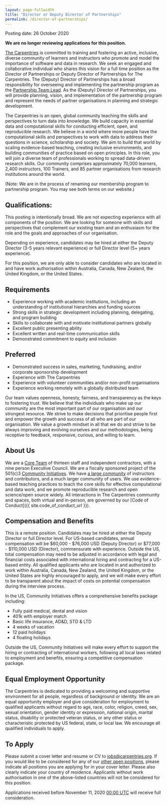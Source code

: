 ```yaml
---
layout: page-fullwidth
title: "Director or Deputy Director of Partnerships"
permalink: /director-of-partnerships/
---
```


Posting date: 26 October 2020 

**We are no longer reviewing applications for this position.**


[The Carpentries](http://carpentries.org/) is committed to training and fostering an active, inclusive, diverse community of learners 
and instructors who promote and model the importance of software and data in research. We seek an engaged and collaborative individual 
who shares this vision for a full time position as the Director of Partnerships or Deputy Director of Partnerships for The Carpentries. 
The (Deputy) Director of Partnerships has a broad responsibility for overseeing and implementing the partnership program as the 
[Partnership Team Lead](https://carpentries.org/core-team-projects/#membership-team). As the (Deputy) Director of Partnerships, 
you will provide planning, vision, and implementation of the partnership program and represent the needs of partner organisations
in planning and strategic development. 

The Carpentries is an open, global community teaching the skills and perspectives to turn data into knowledge. We build capacity in essential 
data and computational skills for conducting efficient, open, and reproducible research. We believe in a world where more people have the computational
skills and perspectives to work with data to address their questions in science, scholarship and society. We aim to build that world by scaling
evidence-based teaching, creating inclusive environments, and building communities of practice based on open principles. In this role, you will
join a diverse team of professionals working to spread data-driven research skills. Our community comprises approximately 70,000 learners, 
2,400 instructors, 100 Trainers, and 85 partner organisations from research institutions around the world.

(Note: We are in the process of renaming our membership program to partnership program. You may see both terms on our website.)

## Qualifications:
This posting is intentionally broad. We are not expecting experience with all components of the position. We are looking for someone with skills
and perspectives that complement our existing team and an enthusiasm for the role and the goals and approaches of our organisation. 

Depending on experience, candidates may be hired at either the Deputy Director (3-5 years relevant experience) or full Director level 
(5+ years experience). 

For this position, we are only able to consider candidates who are located in and have work authorisation within Australia, Canada, 
New Zealand, the United Kingdom, or the United States. 

## Requirements
- Experience working with academic institutions, including an understanding of institutional hierarchies and funding sources
- Strong skills in strategic development including planning, delegating, and program building
- Skills to collaborate with and motivate institutional partners globally
- Excellent public presenting ability
- Excellent written and real-time communication skills
- Demonstrated commitment to equity and inclusion 

## Preferred
- Demonstrated success in sales, marketing, fundraising, and/or corporate sponsorship development
- Experience with The Carpentries
- Experience with volunteer communities and/or non-profit organisations
- Experience working remotely with a globally distributed team

Our team values openness, honesty, fairness, and transparency as the keys to fostering trust. We believe that the individuals who make up our 
community are the most important part of our organisation and our strongest resource. We strive to make decisions that prioritise people first 
and empower the growth and success of all who are part of our organisation. We value a growth mindset in all that we do and strive to be always 
improving and evolving ourselves and our methodologies, being receptive to feedback, responsive, curious, and willing to learn.

## About Us

We are a [Core Team](https://carpentries.org/team/) of thirteen staff and independent contractors, with a nine person Executive Council. 
We are a fiscally sponsored project of the 501(c)3 [Community Initiatives](http://communityin.org/). We have 
[a large community](https://carpentries.org/instructors-map/) of instructors and contributors, and a much larger community of users. 
We use evidence-based teaching practices to teach the core skills for effective computational and data work, and we promote reproducible research
and open science/open source widely. All interactions in The Carpentries community and spaces, both virtual and in-person, are governed by our 
[Code of Conduct]({{ site.code_of_conduct_url }}).

## Compensation and Benefits
This is a remote position. Candidates may be hired at either the Deputy Director or full Director level. For US-based candidates, 
annual compensation will be $60,000 - $76,000 USD (Deputy Director) or $77,000 - $110,000 USD (Director), commensurate with experience. 
Outside the US, total compensation may need to be adjusted in accordance with legal and financial costs associated with international hiring
and contracting for a US-based entity. All qualified applicants who are located in and authorized to work within Australia, Canada, New Zealand,
the United Kingdom, or the United States are highly encouraged to apply, and we will make every effort to be transparent about the impact of
costs on potential compensation during the interview process.

In the US, Community Initiatives offers a comprehensive benefits package including:
- Fully paid medical, dental and vision
- 401k with employer match
- Basic life insurance, AD&D, STD & LTD
- 4 weeks of vacation
- 12 paid holidays
- 4 floating holidays

Outside the US, Community Initiatives will make every effort to support the hiring or contracting of international workers, 
following all local laws related to employment and benefits, ensuring a competitive compensation package.

## Equal Employment Opportunity
The Carpentries is dedicated to providing a welcoming and supportive environment for all people, regardless of background or identity. 
We are an equal opportunity employer and give consideration for employment to qualified applicants without regard to age, race, color, 
religion, creed, sex, sexual orientation, gender identity or expression, national origin, marital status, disability or protected veteran status,
or any other status or characteristic protected by US federal, state, or local law. We encourage all qualified individuals to apply.

## To Apply
Please submit a cover letter and resume or CV to jobs@carpentries.org. If you would like to be considered for any of our 
[other open positions](http://carpentries.org/jobs), please indicate all positions you are applying for in your cover letter. 
Please also clearly indicate your country of residence. Applicants without work authorisation in one of the above-listed countries will
not be considered for this position. 

Applications received before November 11, 2020 [00:00 UTC](https://www.timeanddate.com/worldclock/fixedtime.html?iso=20201110T2359) will 
receive full consideration.
